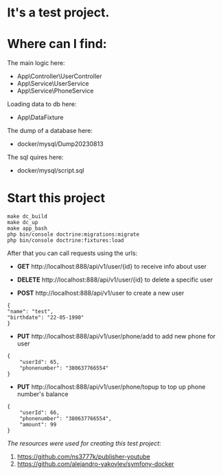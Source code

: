 It's a test project.
====================

Where can I find:
================

The main logic here:
- App\Controller\UserController
- App\Service\UserService
- App\Service\PhoneService

Loading data to db here:
- App\DataFixture

The dump of a database here:
- docker/mysql/Dump20230813


The sql quires here:
- docker/mysql/script.sql


Start this project
==================

```console
make dc_build
make dc_up
make app_bash
php bin/console doctrine:migrations:migrate
php bin/console doctrine:fixtures:load
```

After that you can call requests using the urls:

- **GET** http://localhost:888/api/v1/user/{id}
  to receive info about user

- **DELETE** http://localhost:888/api/v1/user/{id}
        to delete a specific user

- **POST** http://localhost:888/api/v1/user
        to create a new user
```
{
"name": "test",
"birthdate": "22-05-1990"
}
```

- **PUT** http://localhost:888/api/v1/user/phone/add
        to add new phone for user
```
{
    "userId": 65,
    "phonenumber": "380637766554"
}
```

- **PUT** http://localhost:888/api/v1/user/phone/topup
    to top up phone number's balance
```
{
    "userId": 66,
    "phonenumber": "380637766554",
    "amount": 99
}
 ```


*The resources were used for creating this test project*:
1. https://github.com/ns3777k/publisher-youtube
2. https://github.com/alejandro-yakovlev/symfony-docker

